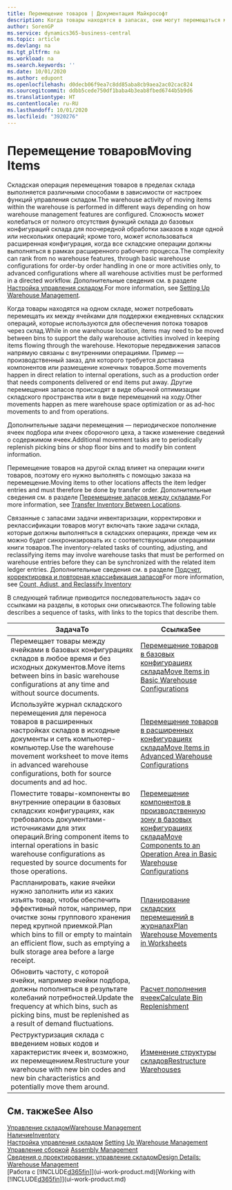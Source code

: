 ```yaml
---
title: Перемещение товаров | Документация Майкрософт
description: Когда товары находятся в запасах, они могут перемещаться между ячейками для поддержки ежедневных складских операций, которые используются для обеспечения потока товаров через склад. Некоторые передвижения запасов напрямую связаны с внутренними операциями. Пример — производственный заказ, для которого требуется доставка компонентов или размещение конечных товаров. Другие перемещения запасов происходят в виде обычной оптимизации складского пространства или в виде перемещений на ходу.
author: SorenGP
ms.service: dynamics365-business-central
ms.topic: article
ms.devlang: na
ms.tgt_pltfrm: na
ms.workload: na
ms.search.keywords: ''
ms.date: 10/01/2020
ms.author: edupont
ms.openlocfilehash: d0decb06f9ea7c8dd85aba8cb9aea2ac02cac824
ms.sourcegitcommit: ddbb5cede750df1baba4b3eab8fbed6744b5b9d6
ms.translationtype: HT
ms.contentlocale: ru-RU
ms.lasthandoff: 10/01/2020
ms.locfileid: "3920276"
---
```

# <a name="moving-items"></a><span data-ttu-id="78332-105">Перемещение товаров</span><span class="sxs-lookup"><span data-stu-id="78332-105">Moving Items</span></span>
<span data-ttu-id="78332-106">Складская операция перемещения товаров в пределах склада выполняется различными способами в зависимости от настроек функций управления складом.</span><span class="sxs-lookup"><span data-stu-id="78332-106">The warehouse activity of moving items within the warehouse is performed in different ways depending on how warehouse management features are configured.</span></span> <span data-ttu-id="78332-107">Сложность может колебаться от полного отсутствия функций склада до базовых конфигураций склада для поочередной обработки заказов в ходе одной или нескольких операций; кроме того, может использоваться расширенная конфигурация, когда все складские операции должны выполняться в рамках расширенного рабочего процесса.</span><span class="sxs-lookup"><span data-stu-id="78332-107">The complexity can rank from no warehouse features, through basic warehouse configurations for order-by order handling in one or more activities only, to advanced configurations where all warehouse activities must be performed in a directed workflow.</span></span> <span data-ttu-id="78332-108">Дополнительные сведения см. в разделе [Настройка управления складом](warehouse-setup-warehouse.md).</span><span class="sxs-lookup"><span data-stu-id="78332-108">For more information, see [Setting Up Warehouse Management](warehouse-setup-warehouse.md).</span></span>

<span data-ttu-id="78332-109">Когда товары находятся на одном складе, может потребовать перемещать их между ячейками для поддержки ежедневных складских операций, которые используются для обеспечения потока товаров через склад.</span><span class="sxs-lookup"><span data-stu-id="78332-109">While in one warehouse location, items may need to be moved between bins to support the daily warehouse activities involved in keeping items flowing through the warehouse.</span></span> <span data-ttu-id="78332-110">Некоторые передвижения запасов напрямую связаны с внутренними операциями. Пример — производственный заказ, для которого требуется доставка компонентов или размещение конечных товаров.</span><span class="sxs-lookup"><span data-stu-id="78332-110">Some movements happen in direct relation to internal operations, such as a production order that needs components delivered or end items put away.</span></span> <span data-ttu-id="78332-111">Другие перемещения запасов происходят в виде обычной оптимизации складского пространства или в виде перемещений на ходу.</span><span class="sxs-lookup"><span data-stu-id="78332-111">Other movements happen as mere warehouse space optimization or as ad-hoc movements to and from operations.</span></span>

<span data-ttu-id="78332-112">Дополнительные задачи перемещения — периодическое пополнение ячеек подбора или ячеек сборочного цеха, а также изменение сведений о содержимом ячеек.</span><span class="sxs-lookup"><span data-stu-id="78332-112">Additional movement tasks are to periodically replenish picking bins or shop floor bins and to modify bin content information.</span></span>

<span data-ttu-id="78332-113">Перемещение товаров на другой склад влияет на операции книги товаров, поэтому его нужно выполнять с помощью заказа на перемещение.</span><span class="sxs-lookup"><span data-stu-id="78332-113">Moving items to other locations affects the item ledger entries and must therefore be done by transfer order.</span></span> <span data-ttu-id="78332-114">Дополнительные сведения см. в разделе [Перемещение запасов между складами](inventory-how-transfer-between-locations.md).</span><span class="sxs-lookup"><span data-stu-id="78332-114">For more information, see [Transfer Inventory Between Locations](inventory-how-transfer-between-locations.md).</span></span>  

<span data-ttu-id="78332-115">Связанные с запасами задачи инвентаризации, корректировки и реклассификации товаров могут включать такие задачи склада, которые должны выполняться в складских операциях, прежде чем их можно будет синхронизировать их с соответствующими операциями книги товаров.</span><span class="sxs-lookup"><span data-stu-id="78332-115">The inventory-related tasks of counting, adjusting, and reclassifying items may involve warehouse tasks that must be performed on warehouse entries before they can be synchronized with the related item ledger entries.</span></span> <span data-ttu-id="78332-116">Дополнительные сведения см. в разделе [Подсчет, корректировка и повторная классификация запасов](inventory-how-count-adjust-reclassify.md)</span><span class="sxs-lookup"><span data-stu-id="78332-116">For more information, see [Count, Adjust, and Reclassify Inventory](inventory-how-count-adjust-reclassify.md)</span></span>  

 <span data-ttu-id="78332-117">В следующей таблице приводится последовательность задач со ссылками на разделы, в которых они описываются.</span><span class="sxs-lookup"><span data-stu-id="78332-117">The following table describes a sequence of tasks, with links to the topics that describe them.</span></span>   

|<span data-ttu-id="78332-118">**Задача**</span><span class="sxs-lookup"><span data-stu-id="78332-118">**To**</span></span>|<span data-ttu-id="78332-119">**Ссылка**</span><span class="sxs-lookup"><span data-stu-id="78332-119">**See**</span></span>|  
|------------|-------------|  
|<span data-ttu-id="78332-120">Перемещает товары между ячейками в базовых конфигурациях складов в любое время и без исходных документов.</span><span class="sxs-lookup"><span data-stu-id="78332-120">Move items between bins in basic warehouse configurations at any time and without source documents.</span></span>|[<span data-ttu-id="78332-121">Перемещение товаров в базовых конфигурациях склада</span><span class="sxs-lookup"><span data-stu-id="78332-121">Move Items in Basic Warehouse Configurations</span></span>](warehouse-how-to-move-items-ad-hoc-in-basic-warehousing.md)|
|<span data-ttu-id="78332-122">Используйте журнал складского перемещения для переноса товаров в расширенных настройках складов в исходные документы и сеть компьютер-компьютер.</span><span class="sxs-lookup"><span data-stu-id="78332-122">Use the warehouse movement worksheet to move items in advanced warehouse configurations, both for source documents and ad hoc.</span></span>|[<span data-ttu-id="78332-123">Перемещение товаров в расширенных конфигурациях склада</span><span class="sxs-lookup"><span data-stu-id="78332-123">Move Items in Advanced Warehouse Configurations</span></span>](warehouse-how-to-move-items-in-advanced-warehousing.md)|  
|<span data-ttu-id="78332-124">Поместите товары-компоненты во внутренние операции в базовых складских конфигурациях, как требовалось документами-источниками для этих операций.</span><span class="sxs-lookup"><span data-stu-id="78332-124">Bring component items to internal operations in basic warehouse configurations as requested by source documents for those operations.</span></span>|[<span data-ttu-id="78332-125">Перемещение компонентов в производственную зону в базовых конфигурациях склада</span><span class="sxs-lookup"><span data-stu-id="78332-125">Move Components to an Operation Area in Basic Warehouse Configurations</span></span>](warehouse-how-to-move-components-to-an-operation-area-in-basic-warehousing.md)|
|<span data-ttu-id="78332-126">Распланировать, какие ячейки нужно заполнить или из каких изъять товар, чтобы обеспечить эффективный поток, например, при очистке зоны группового хранения перед крупной приемкой.</span><span class="sxs-lookup"><span data-stu-id="78332-126">Plan which bins to fill or empty to maintain an efficient flow, such as emptying a bulk storage area before a large receipt.</span></span>|[<span data-ttu-id="78332-127">Планирование складских перемещений в журналах</span><span class="sxs-lookup"><span data-stu-id="78332-127">Plan Warehouse Movements in Worksheets</span></span>](warehouse-how-to-plan-warehouse-movements-in-worksheets.md)|
|<span data-ttu-id="78332-128">Обновить частоту, с которой ячейки, например ячейки подбора, должны пополняться в результате колебаний потребностей.</span><span class="sxs-lookup"><span data-stu-id="78332-128">Update the frequency at which bins, such as picking bins, must be replenished as a result of demand fluctuations.</span></span>|[<span data-ttu-id="78332-129">Расчет пополнения ячеек</span><span class="sxs-lookup"><span data-stu-id="78332-129">Calculate Bin Replenishment</span></span>](warehouse-how-to-calculate-bin-replenishment.md)|
|<span data-ttu-id="78332-130">Реструктуризация склада с введением новых кодов и характеристик ячеек и, возможно, их перемещением.</span><span class="sxs-lookup"><span data-stu-id="78332-130">Restructure your warehouse with new bin codes and new bin characteristics and potentially move them around.</span></span>|[<span data-ttu-id="78332-131">Изменение структуры складов</span><span class="sxs-lookup"><span data-stu-id="78332-131">Restructure Warehouses</span></span>](warehouse-how-to-restructure-warehouses.md)|  

## <a name="see-also"></a><span data-ttu-id="78332-132">См. также</span><span class="sxs-lookup"><span data-stu-id="78332-132">See Also</span></span>  
[<span data-ttu-id="78332-133">Управление складом</span><span class="sxs-lookup"><span data-stu-id="78332-133">Warehouse Management</span></span>](warehouse-manage-warehouse.md)  
[<span data-ttu-id="78332-134">Наличие</span><span class="sxs-lookup"><span data-stu-id="78332-134">Inventory</span></span>](inventory-manage-inventory.md)  
<span data-ttu-id="78332-135">[Настройка управления складом](warehouse-setup-warehouse.md)   </span><span class="sxs-lookup"><span data-stu-id="78332-135">[Setting Up Warehouse Management](warehouse-setup-warehouse.md)   </span></span>  
<span data-ttu-id="78332-136">[Управление сборкой](assembly-assemble-items.md)  </span><span class="sxs-lookup"><span data-stu-id="78332-136">[Assembly Management](assembly-assemble-items.md)  </span></span>  
[<span data-ttu-id="78332-137">Сведения о проектировании: управление складом</span><span class="sxs-lookup"><span data-stu-id="78332-137">Design Details: Warehouse Management</span></span>](design-details-warehouse-management.md)  
<span data-ttu-id="78332-138">[Работа с [!INCLUDE[d365fin](includes/d365fin_md.md)]](ui-work-product.md)</span><span class="sxs-lookup"><span data-stu-id="78332-138">[Working with [!INCLUDE[d365fin](includes/d365fin_md.md)]](ui-work-product.md)</span></span>
